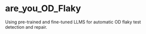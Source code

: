 # are_you_OD_Flaky
Using pre-trained and fine-tuned LLMS for automatic OD flaky test detection and repair. 
